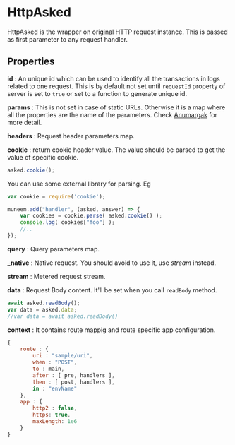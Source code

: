 # HttpAsked

HttpAsked is the wrapper on original HTTP request instance. This is passed as first parameter to any request handler.

## Properties

**id** : An unique id which can be used to identify all the transactions in logs related to one request. This is by default not set until `requestId` property of server is set to `true` or set to a function to generate unique id.

**params** : This is not set in case of static URLs. Otherwise it is a map where all the properties are the name of the parameters. Check [Anumargak](https://github.com/node-muneem/anumargak) for more detail.

**headers** : Request header parameters map.

**cookie** : return cookie header value. The value should be parsed to get the value of specific cookie. 

```js
asked.cookie();
```

You can use some external library for parsing. Eg

```js
var cookie = require('cookie');

muneem.add("handler", (asked, answer) => {
    var cookies = cookie.parse( asked.cookie() );
    console.log( cookies["foo"] );
    //..
});
```

**query** : Query parameters map.

**_native** : Native request. You should avoid to use it, use *stream* instead.

**stream** : Metered request stream.

**data** : Request Body content. It'll be set when you call `readBody` method.

```js
await asked.readBody();
var data = asked.data;
//var data = await asked.readBody()
```

**context** : It contains route mappig and route specific app configuration.

```js
{
    route : {
        uri : "sample/uri", 
        when : "POST", 
        to : main, 
        after : [ pre, handlers ], 
        then : [ post, handlers ], 
        in : "envName"
    },
    app : {
        http2 : false,
        https: true,
        maxLength: 1e6
    }
}
```